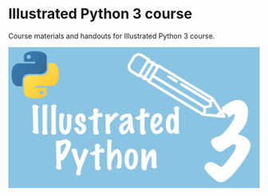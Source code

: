 # Illustrated Python 3 course

Course materials and handouts for Illustrated Python 3 course.


![Python 3, an illustrated tour](./readme_resources/illustrated-python-3.png)